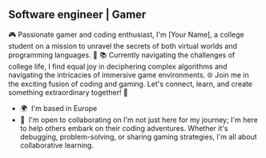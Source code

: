 Software engineer | Gamer
-------------------------

🎮 Passionate gamer and coding enthusiast, I'm \[Your Name\], a college student on a mission to unravel the secrets of both virtual worlds and programming languages. 🚀 📚 Currently navigating the challenges of college life, I find equal joy in deciphering complex algorithms and navigating the intricacies of immersive game environments. 🌐 Join me in the exciting fusion of coding and gaming. Let's connect, learn, and create something extraordinary together! 🌟

* 🌍  I'm based in Europe
* 🤝  I'm open to collaborating on I'm not just here for my journey; I'm here to help others embark on their coding adventures. Whether it's debugging, problem-solving, or sharing gaming strategies, I'm all about collaborative learning.
